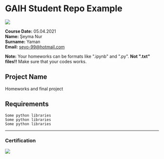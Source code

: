 # GAIH Student Repo Example
![](img/newlogo.png)

**Course Date:** 05.04.2021  
**Name:** Şeyma Nur  
**Surname:** Yaman  
**Email:** seyo-99@hotmail.com  

**Note:** Your homeworks can be formats like ".ipynb" and ".py". **Not ".txt" files!!** Make sure that your codes works.  

## Project Name
Homeworks and final project

## Requirements
```
Some python libraries
Some python libraries
Some python libraries
```
---

### Certification
![](img/TopLearnerCertificate.png)


